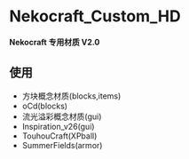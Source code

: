 Nekocraft_Custom_HD
===========================

__Nekocraft 专用材质 V2.0__

使用
-----
+ 方块概念材质(blocks,items)
+ oCd(blocks)
+ 流光溢彩概念材质(gui)
+ Inspiration_v26(gui)
+ TouhouCraft(XPball)
+ SummerFields(armor)